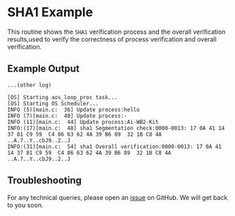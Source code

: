 # SHA1 Example
This routine shows the `SHA1` verification process and the overall verification results,used to verify the correctness of process verification and overall verification.
## Example Output
```shell
...(other log)

[OS] Starting aos_loop_proc task...
[OS] Starting OS Scheduler...
INFO (5)[main.c:  36] Update process:hello
INFO (7)[main.c:  40] Update process:-
INFO (11)[main.c:  44] Update process:Ai-WB2-Kit
INFO:(17)[main.c:  48] sha1 Segmentation check:0000-0013: 17 0A 41 14 37 81 C9 59  C4 86 63 62 4A 39 B6 89  32 1B C8 4A   ..A.7..Y..cbJ9..2..J
INFO:(31)[main.c:  54] sha1 Overall verification:0000-0013: 17 0A 41 14 37 81 C9 59  C4 86 63 62 4A 39 B6 89  32 1B C8 4A   ..A.7..Y..cbJ9..2..J
```
## Troubleshooting

For any technical queries, please open an [issue](https://github.com/Ai-Thinker-Open/Ai-Thinker-WB2/issues) on GitHub. We will get back to you soon.